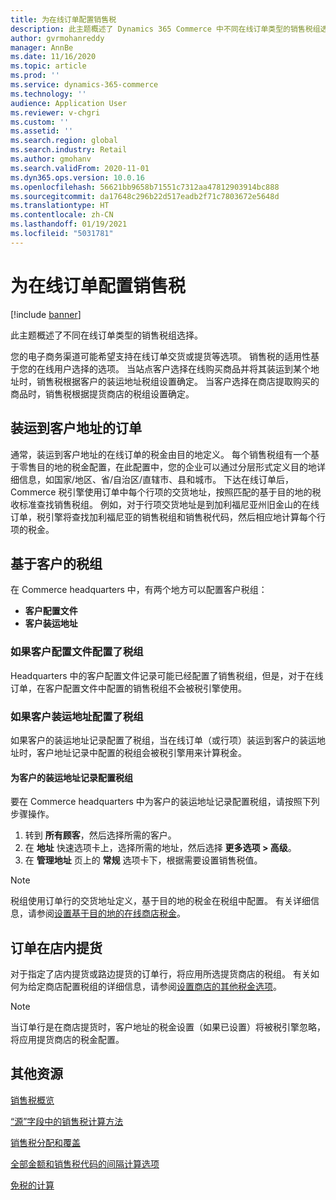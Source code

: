 ```yaml
---
title: 为在线订单配置销售税
description: 此主题概述了 Dynamics 365 Commerce 中不同在线订单类型的销售税组选择。
author: gvrmohanreddy
manager: AnnBe
ms.date: 11/16/2020
ms.topic: article
ms.prod: ''
ms.service: dynamics-365-commerce
ms.technology: ''
audience: Application User
ms.reviewer: v-chgri
ms.custom: ''
ms.assetid: ''
ms.search.region: global
ms.search.industry: Retail
ms.author: gmohanv
ms.search.validFrom: 2020-11-01
ms.dyn365.ops.version: 10.0.16
ms.openlocfilehash: 56621bb9658b71551c7312aa47812903914bc888
ms.sourcegitcommit: da17648c296b22d517eadb2f71c7803672e5648d
ms.translationtype: HT
ms.contentlocale: zh-CN
ms.lasthandoff: 01/19/2021
ms.locfileid: "5031781"
---
```

# <a name="configure-sales-tax-for-online-orders"></a>为在线订单配置销售税

[!include [banner](includes/banner.md)]

此主题概述了不同在线订单类型的销售税组选择。 

您的电子商务渠道可能希望支持在线订单交货或提货等选项。 销售税的适用性基于您的在线用户选择的选项。 当站点客户选择在线购买商品并将其装运到某个地址时，销售税根据客户的装运地址税组设置确定。 当客户选择在商店提取购买的商品时，销售税根据提货商店的税组设置确定。 

## <a name="orders-shipped-to-a-customer-address"></a>装运到客户地址的订单 

通常，装运到客户地址的在线订单的税金由目的地定义。 每个销售税组有一个基于零售目的地的税金配置，在此配置中，您的企业可以通过分层形式定义目的地详细信息，如国家/地区、省/自治区/直辖市、县和城市。 下达在线订单后，Commerce 税引擎使用订单中每个行项的交货地址，按照匹配的基于目的地的税收标准查找销售税组。 例如，对于行项交货地址是到加利福尼亚州旧金山的在线订单，税引擎将查找加利福尼亚的销售税组和销售税代码，然后相应地计算每个行项的税金。  

## <a name="customer-based-tax-groups"></a>基于客户的税组

在 Commerce headquarters 中，有两个地方可以配置客户税组：

- **客户配置文件**
- **客户装运地址**

### <a name="if-a-customers-profile-has-a-tax-group-configured"></a>如果客户配置文件配置了税组

Headquarters 中的客户配置文件记录可能已经配置了销售税组，但是，对于在线订单，在客户配置文件中配置的销售税组不会被税引擎使用。 

### <a name="if-a-customers-shipping-address-has-a-tax-group-configured"></a>如果客户装运地址配置了税组

如果客户的装运地址记录配置了税组，当在线订单（或行项）装运到客户的装运地址时，客户地址记录中配置的税组会被税引擎用来计算税金。

#### <a name="configure-a-tax-group-for-a-customers-shipping-address-record"></a>为客户的装运地址记录配置税组

要在 Commerce headquarters 中为客户的装运地址记录配置税组，请按照下列步骤操作。

1. 转到 **所有顾客**，然后选择所需的客户。 
1. 在 **地址** 快速选项卡上，选择所需的地址，然后选择 **更多选项 \> 高级**。 
1. 在 **管理地址** 页上的 **常规** 选项卡下，根据需要设置销售税值。

> [!NOTE]
> 税组使用订单行的交货地址定义，基于目的地的税金在税组中配置。 有关详细信息，请参阅[设置基于目的地的在线商店税金](https://docs.microsoft.com/dynamicsax-2012/appuser-itpro/set-up-taxes-for-online-stores-based-on-destination)。

## <a name="order-pickup-in-store"></a>订单在店内提货

对于指定了店内提货或路边提货的订单行，将应用所选提货商店的税组。 有关如何为给定商店配置税组的详细信息，请参阅[设置商店的其他税金选项](https://docs.microsoft.com/dynamicsax-2012/appuser-itpro/set-other-tax-options-for-stores)。

> [!NOTE]
> 当订单行是在商店提货时，客户地址的税金设置（如果已设置）将被税引擎忽略，将应用提货商店的税金配置。 

## <a name="additional-resources"></a>其他资源

[销售税概览](https://docs.microsoft.com/dynamics365/finance/general-ledger/indirect-taxes-overview?toc=/dynamics365/commerce/toc.json) 

[“源”字段中的销售税计算方法](https://docs.microsoft.com/dynamics365/finance/general-ledger/sales-tax-calculation-methods-origin-field?toc=/dynamics365/commerce/toc.json) 

[ 销售税分配和覆盖](https://docs.microsoft.com/dynamics365/supply-chain/procurement/tasks/sales-tax-assignment-overrides?toc=/dynamics365/commerce/toc.json) 

[全部金额和销售税代码的间隔计算选项](https://docs.microsoft.com/dynamics365/finance/general-ledger/whole-amount-interval-options-sales-tax-codes?toc=/dynamics365/commerce/toc.json) 

[免税的计算](tax-exempt-price-inclusive.md) 

